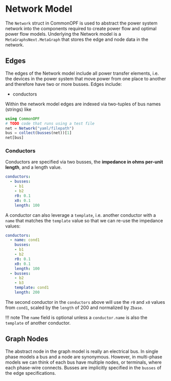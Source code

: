 # Network Model
The `Network` struct in CommonOPF is used to abstract the power system network into the components
required to create power flow and optimal power flow models. Underlying the Network model is a
`MetaGraphsNext.MetaGraph` that stores the edge and node data in the network. 

## Edges
The edges of the Network model include all power transfer elements, i.e. the devices in the power 
system that move power from one place to another and therefore have two or more busses.
Edges include:
- conductors

Within the network model edges are indexed via two-tuples of bus names (strings) like
```julia
using CommonOPF
# TODO code that runs using a test file
net = Network("yaml/filepath")
bus = collect(busses(net))[1]
net[bus]
```

### Conductors
Conductors are specified via two busses, the **impedance in ohms per-unit length**, and a length value.
```yaml
conductors:
  - busses: 
    - b1
    - b2
    r0: 0.1
    x0: 0.1
    length: 100
```
A conductor can also leverage a `template`, i.e. another conductor with a `name` that matches the `template` value so that we can re-use the impedance values:
```yaml
conductors:
  - name: cond1
    busses: 
    - b1
    - b2
    r0: 0.1
    x0: 0.1
    length: 100
  - busses:
    - b2
    - b3
    template: cond1
    length: 200
```
The second conductor in the `conductors` above will use the `r0` and `x0` values from `cond1`, scaled by the `length` of 200 and normalized by `Zbase`.

!!! note
    The `name` field is optional unless a `conductor.name` is also the `template` of another conductor.


## Graph Nodes
The abstract node in the graph model is really an electrical bus. In single phase models a bus and a node
are synonymous. However, in multi-phase models we can think of each bus have multiple nodes, or terminals,
where each phase-wire connects. Busses are implicitly specified in the `busses` of the edge specifications.